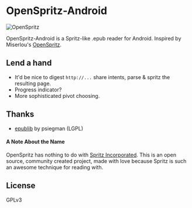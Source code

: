 # OpenSpritz-Android

![OpenSpritz](http://i.imgur.com/UPpz18r.gif)

OpenSpritz-Android is a Spritz-like .epub reader for Android. Inspired by Miserlou's [OpenSpritz](https://github.com/Miserlou/OpenSpritz).

## Lend a hand

+ It'd be nice to digest `http://...` share intents, parse & spritz the resulting page.
+ Progress indicator?
+ More sophisticated pivot choosing.


## Thanks

+ [epublib](https://github.com/psiegman/epublib) by psiegman (LGPL)

#### A Note About the Name

OpenSpritz has nothing to do with [Spritz Incorporated](http://www.spritzinc.com/). This is an open source, community created project, made with love because Spritz is such an awesome technique for reading with.

## License

GPLv3